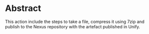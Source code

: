 # Abstract
This action include the steps to take a file, compress it using 7zip and publish to the Nexus repository with the artefact published in Unify.

